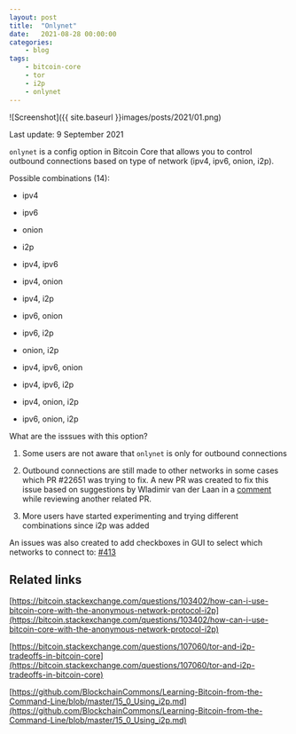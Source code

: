 ```yaml
---
layout: post
title:	"Onlynet"
date:	2021-08-28 00:00:00
categories:
    - blog
tags:
    - bitcoin-core
    - tor
    - i2p
    - onlynet
---
```


![Screenshot]({{ site.baseurl }}images/posts/2021/01.png)

Last update: 9 September 2021

`onlynet` is a config option in Bitcoin Core that allows you to control outbound connections based on type of network (ipv4, ipv6, onion, i2p).

Possible combinations (14):

- ipv4
- ipv6
- onion
- i2p

- ipv4, ipv6
- ipv4, onion
- ipv4, i2p
- ipv6, onion
- ipv6, i2p
- onion, i2p

- ipv4, ipv6, onion
- ipv4, ipv6, i2p
- ipv4, onion, i2p
- ipv6, onion, i2p

What are the isssues with this option?

1. Some users are not aware that `onlynet` is only for outbound connections

2. Outbound connections are still made to other networks in some cases which PR #22651 was trying to fix. A new PR was created to fix this issue based on suggestions by Wladimir van der Laan in a [comment](https://github.com/bitcoin/bitcoin/pull/22648#discussion_r696535966) while reviewing another related PR.

3. More users have started experimenting and trying different combinations since i2p was added


An issues was also created to add checkboxes in GUI to select which networks to connect to: [#413](https://github.com/bitcoin-core/gui/issues/413)


## Related links

[https://bitcoin.stackexchange.com/questions/103402/how-can-i-use-bitcoin-core-with-the-anonymous-network-protocol-i2p](https://bitcoin.stackexchange.com/questions/103402/how-can-i-use-bitcoin-core-with-the-anonymous-network-protocol-i2p)

[https://bitcoin.stackexchange.com/questions/107060/tor-and-i2p-tradeoffs-in-bitcoin-core](https://bitcoin.stackexchange.com/questions/107060/tor-and-i2p-tradeoffs-in-bitcoin-core)

[https://github.com/BlockchainCommons/Learning-Bitcoin-from-the-Command-Line/blob/master/15_0_Using_i2p.md](https://github.com/BlockchainCommons/Learning-Bitcoin-from-the-Command-Line/blob/master/15_0_Using_i2p.md)



